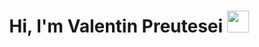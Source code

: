 <h1 align="center"><b>Hi, I'm Valentin Preutesei </b><img src="https://media.giphy.com/media/hvRJCLFzcasrR4ia7z/giphy.gif" width="35"></h1>
